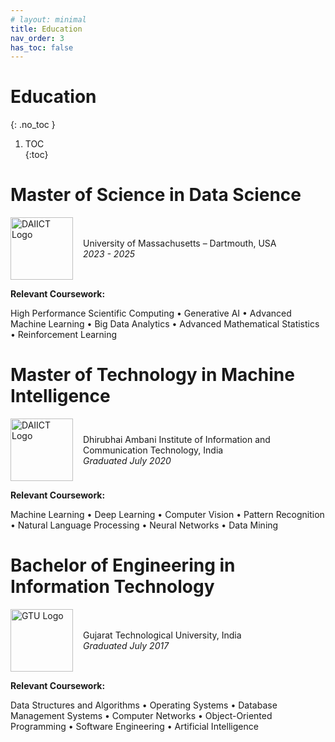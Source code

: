 ```yaml
---
# layout: minimal
title: Education
nav_order: 3
has_toc: false
---
```



# Education
{: .no_toc }

1. TOC  
{:toc}


# Master of Science in Data Science  

<div style="display: flex; align-items: center; gap: 16px;">

  <img src="https://upload.wikimedia.org/wikipedia/en/thumb/2/24/University_of_Massachusetts_Dartmouth_seal.svg/1200px-University_of_Massachusetts_Dartmouth_seal.svg.png" alt="DAIICT Logo" width="100" height="100" />

  <div>
    University of Massachusetts – Dartmouth, USA<br/>
    <em>2023 - 2025</em>
  </div>

</div>

**Relevant Coursework:**

High Performance Scientific Computing • Generative AI • Advanced Machine Learning • Big Data Analytics • Advanced Mathematical Statistics • Reinforcement Learning


# Master of Technology in Machine Intelligence

<div style="display: flex; align-items: center; gap: 16px;">

  <img src="https://upload.wikimedia.org/wikipedia/en/b/b1/Dhirubhai_Ambani_Institute_of_Information_and_Communication_Technology_logo.png" alt="DAIICT Logo" width="100" height="100" />

  <div>
    Dhirubhai Ambani Institute of Information and Communication Technology, India<br/>
    <em>Graduated July 2020</em>
  </div>

</div>

**Relevant Coursework:**  

Machine Learning • Deep Learning • Computer Vision • Pattern Recognition • Natural Language Processing • Neural Networks • Data Mining 


# Bachelor of Engineering in Information Technology

<div style="display: flex; align-items: center; gap: 16px;">

  <img src="https://eval.gtueas.in/GTU2_Dashboard/Content/design01/images/gtu_logo_new.png" alt="GTU Logo" width="100" height="100"  />

  <div>
    Gujarat Technological University, India<br/>
    <em>Graduated July 2017</em>
  </div>

</div>


**Relevant Coursework:**  

Data Structures and Algorithms • Operating Systems • Database Management Systems • Computer Networks • Object-Oriented Programming • Software Engineering • Artificial Intelligence
